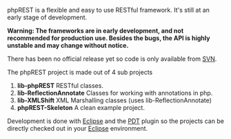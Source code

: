 phpREST is a flexible and easy to use RESTful framework. It's still at an early stage of development.

**Warning: The frameworks are in early development, and not recommended for production use. Besides the bugs, the API is highly unstable and may change without notice.**

There has been no official release yet so code is only available from [SVN](http://code.google.com/p/phprest/source/checkout).

The phpREST project is made out of 4 sub projects

  1. **lib-phpREST** RESTful classes.
  1. **lib-ReflectionAnnotate** Classes for working with annotations in php.
  1. **lib-XMLShift** XML Marshalling classes (uses lib-ReflectionAnnotate)
  1. **phpREST-Skeleton** A clean example project.

Development is done with [Eclipse](http://www.eclipse.org) and the [PDT](http://www.eclipse.org/pdt/) plugin so the projects can be directly checked out in your [Eclipse](http://www.eclipse.org) environment.